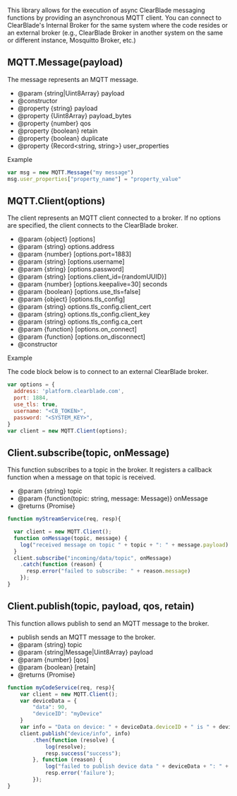This library allows for the execution of async ClearBlade messaging functions by providing an asynchronous MQTT client. You can connect to ClearBlade's Internal Broker for the same system where the code resides or an external broker (e.g., ClearBlade Broker in another system on the same or different instance, Mosquitto Broker, etc.)
## MQTT.Message(payload)

The message represents an MQTT message.

* @param {string|Uint8Array} payload
* @constructor
* @property {string} payload
* @property {Uint8Array} payload_bytes
* @property {number} qos
* @property {boolean} retain
* @property {boolean} duplicate
* @property {Record<string, string>} user_properties

Example

~~~javascript
var msg = new MQTT.Message("my message")
msg.user_properties["property_name"] = "property_value"
~~~

## MQTT.Client(options)

The client represents an MQTT client connected to a broker.
If no options are specified, the client connects to the ClearBlade broker.

* @param {object} [options]
* @param {string} options.address
* @param {number} [options.port=1883]
* @param {string} [options.username]
* @param {string} [options.password]
* @param {string} [options.client_id={randomUUID}]
* @param {number} [options.keepalive=30] seconds
* @param {boolean} [options.use_tls=false]
* @param {object} [options.tls_config]
* @param {string} options.tls_config.client_cert
* @param {string} options.tls_config.client_key
* @param {string} options.tls_config.ca_cert
* @param {function} [options.on_connect]
* @param {function} [options.on_disconnect]
* @constructor

Example

The code block below is to connect to an external ClearBlade broker.

~~~javascript
var options = {
  address: 'platform.clearblade.com',
  port: 1884,
  use_tls: true,
  username: "<CB_TOKEN>",
  password: "<SYSTEM_KEY>",
}
var client = new MQTT.Client(options);
~~~

## Client.subscribe(topic, onMessage)

This function subscribes to a topic in the broker. It registers a callback function when a message on that topic is received.

* @param {string} topic
* @param {function(topic: string, message: Message)} onMessage
* @returns {Promise}

~~~ javascript
function myStreamService(req, resp){

  var client = new MQTT.Client();
  function onMessage(topic, message) {
    log("received message on topic " + topic + ": " + message.payload)
  }
  client.subscribe("incoming/data/topic", onMessage)
    .catch(function (reason) {
      resp.error("failed to subscribe: " + reason.message)
    });
}
~~~

## Client.publish(topic, payload, qos, retain)

This function allows publish to send an MQTT message to the broker.

* publish sends an MQTT message to the broker.
* @param {string} topic
* @param {string|Message|Uint8Array} payload
* @param {number} [qos]
* @param {boolean} [retain]
* @returns {Promise}

~~~javascript
function myCodeService(req, resp){
    var client = new MQTT.Client();
    var deviceData = {
        "data": 90,
        "deviceID": "myDevice"
    }
    var info = "Data on device: " + deviceData.deviceID + " is " + deviceData.data;
    client.publish("device/info", info)
        .then(function (resolve) {
            log(resolve);
            resp.success("success");
        }, function (reason) {
            log("failed to publish device data " + deviceData + ": " + reason.message);
            resp.error('failure');
        });
}
  ~~~
